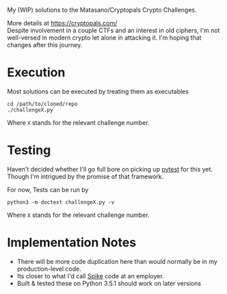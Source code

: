 My (WIP) solutions to the Matasano/Cryptopals Crypto Challenges.

More details at https://cryptopals.com/<br/>
Despite involvement in a couple CTFs and an interest in old ciphers, I'm not well-versed in modern crypto let alone in attacking it.  I'm hoping that changes after this journey.

# Execution
Most solutions can be executed by treating them as executables

```
cd /path/to/cloned/repo
./challengeX.py
```
Where `X` stands for the relevant challenge number.

# Testing
Haven't decided whether I'll go full bore on picking up [pytest](https://pytest.org/latest/) for this yet.
Though I'm intrigued by the promise of that framework.

For now, Tests can be run by

```
python3 -m doctest challengeX.py -v
```
Where `X` stands for the relevant challenge number.


# Implementation Notes

* There will be more code duplication here than would normally be in my production-level code.
* Its closer to what I'd call [Spike](https://en.wikipedia.org/wiki/Spike_(software_development)) code at an employer.
* Built & tested these on Python 3.5.1 should work on later versions

